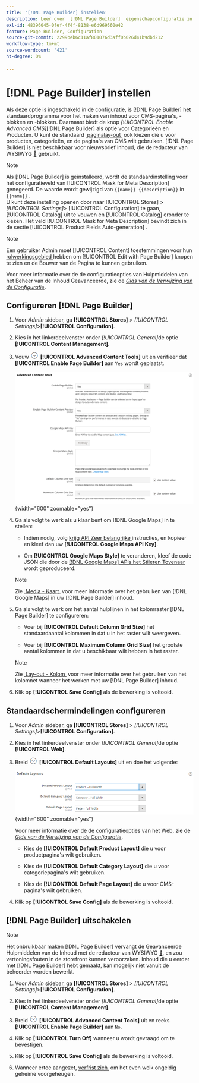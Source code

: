 ```yaml
---
title: '[!DNL Page Builder] instellen'
description: Leer over  [!DNL Page Builder]  eigenschapconfiguratie in Admin voor Adobe Commerce en Magento Open Source.
exl-id: 48396045-0fef-4f4f-8138-e6d969560e42
feature: Page Builder, Configuration
source-git-commit: 2299beb6c11af801076d3aff0b026d41b9dbd212
workflow-type: tm+mt
source-wordcount: '421'
ht-degree: 0%

---
```


# [!DNL Page Builder] instellen

Als deze optie is ingeschakeld in de configuratie, is [!DNL Page Builder] het standaardprogramma voor het maken van inhoud voor CMS-pagina&#39;s, -blokken en -blokken. Daarnaast biedt de knop _[!UICONTROL Enable Advanced CMS]_[!DNL Page Builder] als optie voor Categorieën en Producten. U kunt de standaard [&#x200B; paginalay-out &#x200B;](../content-design/page-layout.md) ook kiezen die u voor producten, categorieën, en de pagina&#39;s van CMS wilt gebruiken. [!DNL Page Builder] is niet beschikbaar voor nieuwsbrief inhoud, die de redacteur van WYSIWYG [&#128279;](../content-design/editor.md) gebruikt.

>[!NOTE]
>
>Als [!DNL Page Builder] is geïnstalleerd, wordt de standaardinstelling voor het configuratieveld van [!UICONTROL Mask for Meta Description] genegeerd. De waarde wordt gewijzigd van `{{name}} {{description}}` in `{{name}}` .
><br>
>U kunt deze instelling openen door naar [!UICONTROL Stores] > _[!UICONTROL Settings]_> [!UICONTROL Configuration] te gaan, [!UICONTROL Catalog] uit te vouwen en [!UICONTROL Catalog] eronder te kiezen. Het veld [!UICONTROL Mask for Meta Description] bevindt zich in de sectie [!UICONTROL Product Fields Auto-generation] .

>[!NOTE]
>
>Een gebruiker Admin moet [!UICONTROL Content] toestemmingen voor hun [&#x200B; rolwerkingsgebied &#x200B;](../systems/permissions-user-roles.md) hebben om [!UICONTROL Edit with Page Builder] knopen te zien en de Bouwer van de Pagina te kunnen gebruiken.

Voor meer informatie over de de configuratieopties van Hulpmiddelen van het Beheer van de Inhoud Geavanceerde, zie de [_Gids van de Verwijzing van de Configuratie_](../configuration-reference/general/content-management.md).

## Configureren [!DNL Page Builder]

1. Voor _Admin_ sidebar, ga **[!UICONTROL Stores]** > _[!UICONTROL Settings]_>**[!UICONTROL Configuration]**.

1. Kies in het linkerdeelvenster onder _[!UICONTROL General]_&#x200B;de optie **[!UICONTROL Content Management]**.

1. Vouw ![&#x200B; de selecteur van de Uitbreiding &#x200B;](../assets/icon-display-expand.png) **[!UICONTROL Advanced Content Tools]** uit en verifieer dat **[!UICONTROL Enable Page Builder]** aan `Yes` wordt geplaatst.

   ![&#x200B; Geavanceerde Hulpmiddelen van de Inhoud &#x200B;](../configuration-reference/general/assets/content-management-advanced-content-tools.png){width="600" zoomable="yes"}

1. Ga als volgt te werk als u klaar bent om [!DNL Google Maps] in te stellen:

   - Indien nodig, volg [ krijg API Zeer belangrijke ][1] instructies, en kopieer en kleef dan uw **[!UICONTROL Google Maps API Key]**.

   - Om **[!UICONTROL Google Maps Style]** te veranderen, kleef de code JSON die door de [[!DNL Google Maps]  APIs het Stileren Tovenaar ][2] wordt geproduceerd.

   >[!NOTE]
   >
   >Zie [&#x200B; Media - Kaart &#x200B;](map.md) voor meer informatie over het gebruiken van [!DNL Google Maps] in uw [!DNL Page Builder] inhoud.

1. Ga als volgt te werk om het aantal hulplijnen in het kolomraster [!DNL Page Builder] te configureren:

   - Voer bij **[!UICONTROL Default Column Grid Size]** het standaardaantal kolommen in dat u in het raster wilt weergeven.

   - Voer bij **[!UICONTROL Maximum Column Grid Size]** het grootste aantal kolommen in dat u beschikbaar wilt hebben in het raster.

   >[!NOTE]
   >
   >Zie [&#x200B; Lay-out - Kolom &#x200B;](column.md) voor meer informatie over het gebruiken van het kolomnet wanneer het werken met uw [!DNL Page Builder] inhoud.

1. Klik op **[!UICONTROL Save Config]** als de bewerking is voltooid.

## Standaardschermindelingen configureren

1. Voor _Admin_ sidebar, ga **[!UICONTROL Stores]** > _[!UICONTROL Settings]_>**[!UICONTROL Configuration]**.

1. Kies in het linkerdeelvenster onder _[!UICONTROL General]_&#x200B;de optie **[!UICONTROL Web]**.

1. Breid ![&#x200B; selecteur van de Uitbreiding &#x200B;](../assets/icon-display-expand.png) **[!UICONTROL Default Layouts]** uit en doe het volgende:

   ![&#x200B; StandaardLay-outs &#x200B;](../configuration-reference/general/assets/web-default-layouts.png){width="600" zoomable="yes"}

   Voor meer informatie over de de configuratieopties van het Web, zie de [_Gids van de Verwijzing van de Configuratie_](../configuration-reference/general/web.md#default-layouts).

   - Kies de **[!UICONTROL Default Product Layout]** die u voor productpagina&#39;s wilt gebruiken.

   - Kies de **[!UICONTROL Default Category Layout]** die u voor categoriepagina&#39;s wilt gebruiken.

   - Kies de **[!UICONTROL Default Page Layout]** die u voor CMS-pagina&#39;s wilt gebruiken.

1. Klik op **[!UICONTROL Save Config]** als de bewerking is voltooid.

## [!DNL Page Builder] uitschakelen

>[!NOTE]
>
>Het onbruikbaar maken [!DNL Page Builder] vervangt de Geavanceerde Hulpmiddelen van de Inhoud met de redacteur van WYSIWYG [&#128279;](../content-design/editor.md), en zou vertoningsfouten in de storefront kunnen veroorzaken. Inhoud die u eerder met [!DNL Page Builder] hebt gemaakt, kan mogelijk niet vanuit de beheerder worden bewerkt.

1. Voor _Admin_ sidebar, ga **[!UICONTROL Stores]** > _[!UICONTROL Settings]_>**[!UICONTROL Configuration]**.

1. Kies in het linkerdeelvenster onder _[!UICONTROL General]_&#x200B;de optie **[!UICONTROL Content Management]**.

1. Breid ![&#x200B; selecteur van de Uitbreiding &#x200B;](../assets/icon-display-expand.png) **[!UICONTROL Advanced Content Tools]** uit en reeks **[!UICONTROL Enable Page Builder]** aan `No`.

1. Klik op **[!UICONTROL Turn Off]** wanneer u wordt gevraagd om te bevestigen.

1. Klik op **[!UICONTROL Save Config]** als de bewerking is voltooid.

1. Wanneer ertoe aangezet, [&#x200B; verfrist zich &#x200B;](../systems/cache-management.md) om het even welk ongeldig geheime voorgeheugen.

[1]: https://developers.google.com/maps/documentation/javascript/get-api-key
[2]: https://mapstyle.withgoogle.com/
